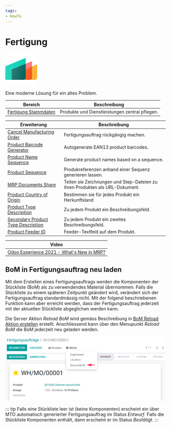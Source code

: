 ```yaml
---
tags:
- HowTo
---
```

# Fertigung
![icons_odoo_mrp](assets/icons_odoo_mrp.png)

Eine moderne Lösung für ein altes Problem.

| Bereich                                         | Beschreibung                                   |
| ----------------------------------------------- | ---------------------------------------------- |
| [Fertigung Stammdaten](Fertigung-Stammdaten.md) | Produkte und Dienstleistungen zentral pflegen. |

| Erweiterung                                                                 | Beschreibung                                                                 |
| --------------------------------------------------------------------------- | ---------------------------------------------------------------------------- |
| [Cancel Manufacturing Order](Cancel-Manufacturing-Order.md)                 | Fertigungsauftrag rückgängig machen.                                         |
| [Product Barcode Generator](Product-Barcode-Generator.md)                   | Autogenerate EAN13 product barcodes.                                         |
| [Product Name Sequence](Product-Name-Sequence.md)                           | Generate product names based on a sequence.                                  |
| [Product Sequence](Product-Sequence.md)                                     | Produkreferenzen anhand einer Sequenz generieren lassen.                     |
| [MRP Documents Share](MRP-Documents-Share.md)                               | Teilen sie Zeichnungen und Step-Dateien zu ihren Produkten als URL-Dokument. |
| [Product Country of Origin](Product-Country-of-Origin.md)                   | Bestimmen sie für jedes Produkt ein Herkunftsland                            |
| [Product Type Description](Product-Type-Description.md)                     | Zu jedem Produkt ein Beschreibungsfeld.                                      |
| [Secondary Product Type Description](Secondary-Product-Type-Description.md) | Zu jedem Produkt ein zweites Beschreibungsfeld.                              |
| [Product Feeder ID](Product-Feeder-ID.md)                                   | Feeder-Textfeld auf dem Produkt.                                             |

| Video                                                                                    |
| ---------------------------------------------------------------------------------------- |
| [Odoo Experience 2021 - What's New in MRP?](https://www.youtube.com/watch?v=xTXc_FV9kKU) |

## BoM in Fertigungsauftrag neu laden

Mit dem Erstellen eines Fertigungsauftrags werden die Komponenten der Stückliste (BoM) als zu verwendendes Material übernommen. Falls die Stückliste zu einem späteren Zeitpunkt geändert wird, verändert sich der Fertigungsauftrag standardmässig nicht. Mit der folgend beschriebenen Funktion kann aber erreicht werden, dass der Fertigungsauftrag jederzeit mit der aktuellen Stückliste abgeglichen werden kann.

Die Server Aktion *Reload BoM* wird gemäss Beschreibung in [BoM Reload Aktion erstellen](Aktionen#BoM%20Reload%20Aktion%20erstellen) erstellt. Anschliessend kann über den Menupunkt *Reload BoM* die BoM jederzeit neu geladen werden.

![Fertigung Reload BoM](assets/Fertigung%20Reload%20BoM.png)

::: tip
Falls eine Stückliste leer ist (keine Komponenten) erscheint ein über MTO automatisch generierter Fertigungsauftrag im Status *Entwurf*. Falls die Stückliste Komponenten enthält, dann erscheint er im Status *Bestätigt*.
:::